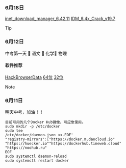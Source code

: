 ### 6月18日
[inet_download_manager_6.42.11](https://cqmzgg.lanzn.com/iXsHa2249tkh)
[IDM_6.4x_Crack_v19.7](https://cqmzgg.lanzn.com/iHlVB2249tmj)

> [!tip] 
> ### 6月12日
> 中考第一天
   🔲 语文 🔲 化学🔲 物理
> #### 软件推荐
> [HackBrowserData](https://github.com/moonD4rk/HackBrowserData) 
> [64位](https://cqmzgg.lanzn.com/ikZwW21m4ubg) [32位](https://cqmzgg.lanzn.com/iPngA21m4ugb)

> [!NOTE] 
> ### 6月11日
> 明天中考，加油！！
```
目前可用的几个Docker Hub镜像，可应急使用。
sudo mkdir -p /etc/docker
sudo tee
/etc/docker/daemon.json <<-EOF'
"registry-mirrors":["https://docker.m.daocloud.io"
"https://huecker.io""https://dockerhub.timeweb.cloud"
"https://noohub.ru"
EOF
sudo systemctl daemon-reload
sudo systemctl restart docker
```